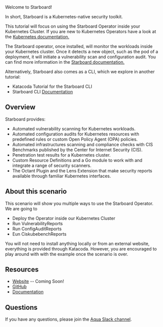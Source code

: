 Welcome to Starboard!

In short, Starboard is a Kubernetes-native security toolkit.

This tutorial will focus on using the Starboard Operator inside your Kubernetes Cluster.
If you are new to Kubernetes Operators have a look at the [Kubernetes documentation.](https://kubernetes.io/docs/concepts/extend-kubernetes/operator/)

The Starboard operator, once installed, will monitor the workloads inside your Kubernetes cluster. Once it detects a new object, such as the pod of a deployment, it will initiate a vulnerability scan and configuration audit.
You can find more information in the [Starboard documentation.](https://aquasecurity.github.io/starboard/v0.14.1/operator/)

Alternatively, Starboard also comes as a CLI, which we explore in another tutorial:
* Katacoda Tutorial for the Starboard CLI
* Starboard CLI [Documentation](https://aquasecurity.github.io/starboard/v0.14.1/cli/)

## Overview

Starboard provides:

* Automated vulnerability scanning for Kubernetes workloads.
* Automated configuration audits for Kubernetes resources with predefined rules or custom Open Policy Agent (OPA) policies.
* Automated infrastructures scanning and compliance checks with CIS Benchmarks published by the Center for Internet Security (CIS).
* Penetration test results for a Kubernetes cluster.
* Custom Resource Definitions and a Go module to work with and integrate a range of security scanners.
* The Octant Plugin and the Lens Extension that make security reports available through familiar Kubernetes interfaces.

## About this scenario

This scenario will show you multiple ways to use the Starboard Operator. We are going to

* Deploy the Operator inside our Kubernetes Cluster
* Run VulnerabilityReports
* Run ConfigAuditReports 
* Eun CiskubebenchReports

You will not need to install anything locally or from an external website, everything is provided through Katacoda. However, you are encouraged to play around with with the example once the scenario is over.

## Resources

* [Website]() -- Coming Soon!
* [GitHub](https://github.com/aquasecurity/starboard)
* [Documentation](https://aquasecurity.github.io/starboard/)

## Questions

If you have any questions, please join the [Aqua Slack channel](https://slack.aquasec.com/). 


